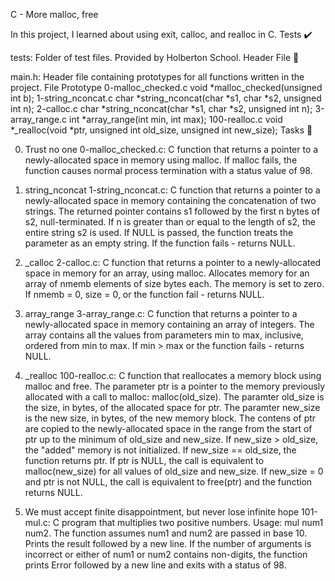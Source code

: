 C - More malloc, free

In this project, I learned about using exit, calloc, and realloc in C. Tests ✔️

tests: Folder of test files. Provided by Holberton School.
Header File 📁

main.h: Header file containing prototypes for all functions written in the project.
File Prototype 0-malloc_checked.c void *malloc_checked(unsigned int b); 1-string_nconcat.c char *string_nconcat(char *s1, char *s2, unsigned int n); 2-calloc.c char *string_nconcat(char *s1, char *s2, unsigned int n); 3-array_range.c int *array_range(int min, int max); 100-realloc.c void *_realloc(void *ptr, unsigned int old_size, unsigned int new_size); Tasks 📃

0. Trust no one
    0-malloc_checked.c: C function that returns a pointer to a newly-allocated space in memory using malloc.
        If malloc fails, the function causes normal process termination with a status value of 98.

1. string_nconcat
    1-string_nconcat.c: C function that returns a pointer to a newly-allocated space in memory containing the concatenation of two strings.
        The returned pointer contains s1 followed by the first n bytes of s2, null-terminated.
        If n is greater than or equal to the length of s2, the entire string s2 is used.
        If NULL is passed, the function treats the parameter as an empty string.
        If the function fails - returns NULL.

2. _calloc
    2-calloc.c: C function that returns a pointer to a newly-allocated space in memory for an array, using malloc.
        Allocates memory for an array of nmemb elements of size bytes each.
        The memory is set to zero.
        If nmemb = 0, size = 0, or the function fail - returns NULL.

3. array_range
    3-array_range.c: C function that returns a pointer to a newly-allocated space in memory containing an array of integers.
        The array contains all the values from parameters min to max, inclusive, ordered from min to max.
        If min > max or the function fails - returns NULL.

4. _realloc
    100-realloc.c: C function that reallocates a memory block using malloc and free.
        The parameter ptr is a pointer to the memory previously allocated with a call to malloc: malloc(old_size).
        The paramter old_size is the size, in bytes, of the allocated space for ptr.
        The paramter new_size is the new size, in bytes, of the new memory block.
        The contens of ptr are copied to the newly-allocated space in the range from the start of ptr up to the minimum of old_size and new_size.
        If new_size > old_size, the "added" memory is not initialized.
        If new_size == old_size, the function returns ptr.
        If ptr is NULL, the call is equivalent to malloc(new_size) for all values of old_size and new_size.
        If new_size = 0 and ptr is not NULL, the call is equivalent to free(ptr) and the function returns NULL.

5. We must accept finite disappointment, but never lose infinite hope
    101-mul.c: C program that multiplies two positive numbers.
        Usage: mul num1 num2.
        The function assumes num1 and num2 are passed in base 10.
        Prints the result followed by a new line.
        If the number of arguments is incorrect or either of num1 or num2 contains non-digits, the function prints Error followed by a new line and exits with a status of 98.

